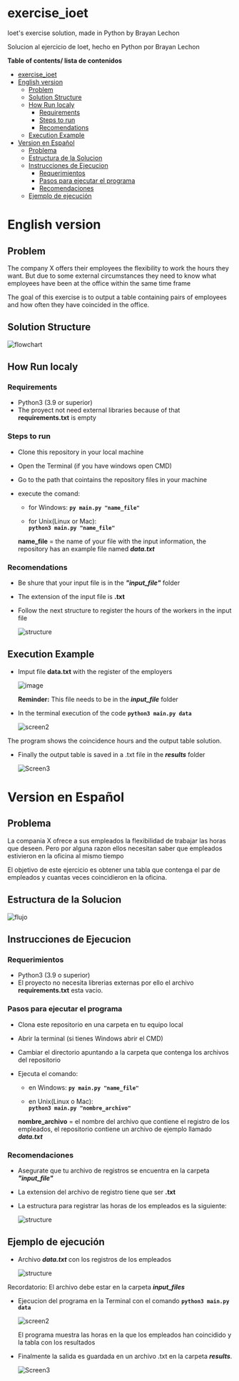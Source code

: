 # exercise_ioet 
Ioet's exercise solution, made in Python by Brayan Lechon 

Solucion al ejercicio de Ioet, hecho en Python por Brayan Lechon

**Table of contents/ lista de contenidos**


- [exercise_ioet](#exercise_ioet)
- [English version](#english-version)
  - [Problem](#problem)
  - [Solution Structure](#solution-structure)
  - [How Run localy](#how-run-localy)
    - [Requirements](#requirements)
    - [Steps to run](#steps-to-run)
    - [Recomendations](#recomendations)
  - [Execution Example](#execution-example)
- [Version en Español](#version-en-español)
  - [Problema](#problema)
  - [Estructura de la Solucion](#estructura-de-la-solucion)
  - [Instrucciones de Ejecucion](#instrucciones-de-ejecucion)
    - [Requerimientos](#requerimientos)
    - [Pasos para ejecutar el programa](#pasos-para-ejecutar-el-programa)
    - [Recomendaciones](#recomendaciones)
  - [Ejemplo de ejecución](#ejemplo-de-ejecución)
  
# English version

## Problem
The company X offers their employees the flexibility to work the hours they want. But due to some external circumstances they need to know what employees have been at the office within the same time frame

The goal of this exercise is to output a table containing pairs of employees and how often they have coincided in the office.
## Solution Structure
![flowchart](https://user-images.githubusercontent.com/75377942/141475995-ffeeb633-df92-4ad3-8df7-a9c2238ce058.png)
## How Run localy
### Requirements
- Python3 (3.9 or  superior)
- The proyect not need external libraries because of that **requirements.txt** is empty

### Steps to run
- Clone this repository in your local machine 
- Open the Terminal (if you have windows open CMD)
- Go to the path that cointains the repository files in your machine
- execute the comand:
	- for Windows:
	**`py main.py "name_file"`**
	
	- for Unix(Linux or Mac):  
	**`python3 main.py "name_file"`**
	
	**name_file** = the name of your file with the input information, the repository has an example file named ***data.txt***

### Recomendations
- Be shure that your input file is in the ***"input_file"*** folder
- The extension of the input file is **.txt**
- Follow the next structure to register the hours of the workers in the input file

  ![structure](https://user-images.githubusercontent.com/75377942/141385730-c09f4c8a-4898-4aeb-9d68-39bd9ee3f080.jpg)

## Execution Example 

* Imput file **data.txt** with the register of the employers

  ![image](https://user-images.githubusercontent.com/75377942/141492631-ad3d1a90-9ed4-44cd-a106-d28ef58c1f62.png)
  
  **Reminder:** This file needs to be in the ***input_file*** folder

* In the terminal execution of the code
**`python3 main.py data`**

  ![screen2](https://user-images.githubusercontent.com/75377942/141493220-0848b4f2-0247-4345-a6a9-206a551400ff.jpg)

The program shows the coincidence hours and the output table solution. 

- Finally the output table is saved in a .txt file in the ***results*** folder

  ![Screen3](https://user-images.githubusercontent.com/75377942/141493453-2478885e-09e8-4e3e-8a4b-44b6776f9b3b.jpg)


# Version en Español
## Problema

La compania X ofrece a sus empleados la flexibilidad de trabajar las horas que deseen. Pero por alguna razon ellos necesitan saber que empleados estivieron en la oficina al mismo tiempo

El objetivo de este ejercicio es obtener una tabla que contenga el par de empleados y cuantas veces coincidieron en la oficina.
## Estructura de la Solucion
![flujo](https://user-images.githubusercontent.com/75377942/141477708-5bf6f5f6-92ca-415d-a544-ec44ca1cd4e1.png)
## Instrucciones de Ejecucion
### Requerimientos
- Python3 (3.9 o  superior)
- El proyecto no necesita librerias externas por ello el archivo **requirements.txt** esta vacio.

### Pasos para ejecutar el programa
- Clona este repositorio en una carpeta en tu equipo local
- Abrir la terminal (si tienes Windows abrir el CMD)
- Cambiar el directorio apuntando a la carpeta que contenga los archivos del repositorio
- Ejecuta el comando:
	- en Windows:
	**`py main.py "name_file"`**
	
	- en Unix(Linux o Mac):  
	**`python3 main.py "nombre_archivo"`**
	
	**nombre_archivo** = el nombre del archivo que contiene el registro de los empleados, el repositorio contiene un archivo de ejemplo llamado ***data.txt***

### Recomendaciones
- Asegurate que tu archivo de registros se encuentra en la carpeta ***"input_file"***
- La extension del archivo de registro tiene que ser **.txt**
- La estructura para registrar las horas de los empleados es la siguiente:

  ![structure](https://user-images.githubusercontent.com/75377942/141385730-c09f4c8a-4898-4aeb-9d68-39bd9ee3f080.jpg)


## Ejemplo de ejecución

- Archivo ***data.txt*** con los registros de los empleados
  
  ![structure](https://user-images.githubusercontent.com/75377942/141385730-c09f4c8a-4898-4aeb-9d68-39bd9ee3f080.jpg)

Recordatorio: El archivo debe estar en la carpeta ***input_files***
- Ejecucion del programa en la Terminal con el comando
**`python3 main.py data`**

  ![screen2](https://user-images.githubusercontent.com/75377942/141493220-0848b4f2-0247-4345-a6a9-206a551400ff.jpg)

  El programa muestra las horas en la que los empleados han coincidido y la tabla con los resultados

- Finalmente la salida es guardada en un archivo .txt en la carpeta ***results***.
  
  ![Screen3](https://user-images.githubusercontent.com/75377942/141493453-2478885e-09e8-4e3e-8a4b-44b6776f9b3b.jpg)



